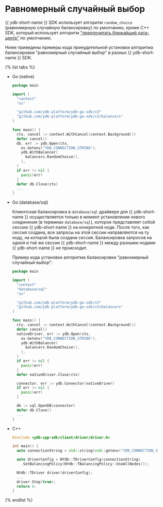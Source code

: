 # Равномерный случайный выбор

{{ ydb-short-name }} SDK использует алгоритм `random_choice` (равномерную случайную балансировку) по умолчанию, кроме С++ SDK, который использует алгоритм ["предпочитать ближайший дата-центр"](./balancing-prefer-local.md) по умолчанию.

Ниже приведены примеры кода принудительной установки алгоритма балансировки "равномерный случайный выбор" в разных {{ ydb-short-name }} SDK.

{% list tabs %}

- Go (native)

  ```go
  package main

  import (
    "context"
    "os"

    "github.com/ydb-platform/ydb-go-sdk/v3"
    "github.com/ydb-platform/ydb-go-sdk/v3/balancers"
  )

  func main() {
    ctx, cancel := context.WithCancel(context.Background())
    defer cancel()
    db, err := ydb.Open(ctx,
      os.Getenv("YDB_CONNECTION_STRING"),
      ydb.WithBalancer(
        balancers.RandomChoice(),
      ),
    )
    if err != nil {
      panic(err)
    }
    defer db.Close(ctx)
    ...
  }
  ```

- Go (database/sql)

  Клиентская балансировка в `database/sql` драйвере для {{ ydb-short-name }} осуществляется только в момент установления нового соединения (в терминах `database/sql`), которое представляет собой сессию {{ ydb-short-name }} на конкретной ноде. После того, как сессия создана, все запросы на этой сессии направляются на ту ноду, на которой была создана сессия. Балансировка запросов на одной и той же сессии {{ ydb-short-name }} между разными нодами {{ ydb-short-name }} не происходит.

  Пример кода установки алгоритма балансировки "равномерный случайный выбор":

  ```go
  package main

  import (
    "context"
    "database/sql"
    "os"

    "github.com/ydb-platform/ydb-go-sdk/v3"
    "github.com/ydb-platform/ydb-go-sdk/v3/balancers"
  )

  func main() {
    ctx, cancel := context.WithCancel(context.Background())
    defer cancel()
    nativeDriver, err := ydb.Open(ctx,
      os.Getenv("YDB_CONNECTION_STRING"),
      ydb.WithBalancer(
        balancers.RandomChoice(),
      ),
    )
    if err != nil {
      panic(err)
    }
    defer nativeDriver.Close(ctx)

    connector, err := ydb.Connector(nativeDriver)
    if err != nil {
      panic(err)
    }

    db := sql.OpenDB(connector)
    defer db.Close()
    ...
  }
  ```

- C++

  ```cpp
  #include <ydb-cpp-sdk/client/driver/driver.h>

  int main() {
    auto connectionString = std::string(std::getenv("YDB_CONNECTION_STRING"));

    auto driverConfig = NYdb::TDriverConfig(connectionString)
      .SetBalancingPolicy(NYdb::TBalancingPolicy::UseAllNodes());

    NYdb::TDriver driver(driverConfig);
    ...
    driver.Stop(true);
    return 0;
  }
  ```

{% endlist %}
